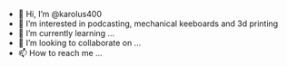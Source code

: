 - 👋 Hi, I’m @karolus400
- 👀 I’m interested in podcasting, mechanical keeboards and 3d printing
- 🌱 I’m currently learning ...
- 💞️ I’m looking to collaborate on ...
- 📫 How to reach me ...

<!---
karolus400/karolus400 is a ✨ special ✨ repository because its `README.md` (this file) appears on your GitHub profile.
You can click the Preview link to take a look at your changes.
--->
